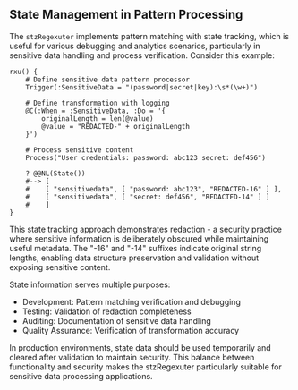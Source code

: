 ## State Management in Pattern Processing

The `stzRegexuter` implements pattern matching with state tracking, which is useful for various debugging and analytics scenarios, particularly in sensitive data handling and process verification. Consider this example:

```ring
rxu() {
    # Define sensitive data pattern processor
    Trigger(:SensitiveData = "(password|secret|key):\s*(\w+)")
    
    # Define transformation with logging
    @C(:When = :SensitiveData, :Do = '{
        originalLength = len(@value)
        @value = "REDACTED-" + originalLength
    }')

    # Process sensitive content
    Process("User credentials: password: abc123 secret: def456")
    
    ? @@NL(State())
    #--> [
    #    [ "sensitivedata", [ "password: abc123", "REDACTED-16" ] ],
    #    [ "sensitivedata", [ "secret: def456", "REDACTED-14" ] ]
    #    ]
}
```

This state tracking approach demonstrates redaction - a security practice where sensitive information is deliberately obscured while maintaining useful metadata. The "-16" and "-14" suffixes indicate original string lengths, enabling data structure preservation and validation without exposing sensitive content. 

State information serves multiple purposes:
- Development: Pattern matching verification and debugging
- Testing: Validation of redaction completeness
- Auditing: Documentation of sensitive data handling
- Quality Assurance: Verification of transformation accuracy

In production environments, state data should be used temporarily and cleared after validation to maintain security. This balance between functionality and security makes the stzRegexuter particularly suitable for sensitive data processing applications.